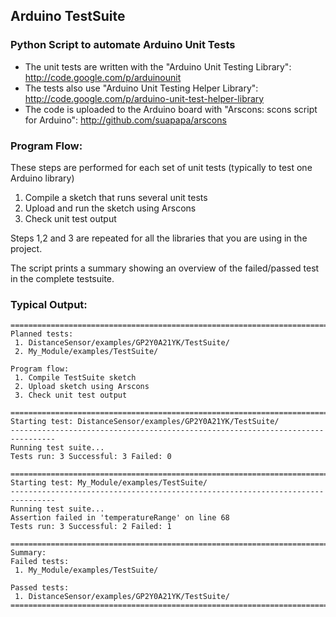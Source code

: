 Arduino TestSuite
-----------------

### Python Script to automate Arduino Unit Tests

 * The unit tests are written with the "Arduino Unit Testing Library": http://code.google.com/p/arduinounit
 * The tests also use "Arduino Unit Testing Helper Library": http://code.google.com/p/arduino-unit-test-helper-library
 * The code is uploaded to the Arduino board with "Arscons: scons script for Arduino": http://github.com/suapapa/arscons

### Program Flow: 
These steps are performed for each set of unit tests (typically to test one Arduino library)
   1. Compile a sketch that runs several unit tests
   2. Upload and run the sketch using Arscons
   3. Check unit test output

Steps 1,2 and 3 are repeated for all the libraries that you are using in the project.

The script prints a summary showing an overview of the failed/passed test in the complete testsuite.

### Typical Output:
````
================================================================================
Planned tests:
 1. DistanceSensor/examples/GP2Y0A21YK/TestSuite/
 2. My_Module/examples/TestSuite/

Program flow: 
 1. Compile TestSuite sketch
 2. Upload sketch using Arscons
 3. Check unit test output

================================================================================
Starting test: DistanceSensor/examples/GP2Y0A21YK/TestSuite/
--------------------------------------------------------------------------------
Running test suite...
Tests run: 3 Successful: 3 Failed: 0

================================================================================
Starting test: My_Module/examples/TestSuite/
--------------------------------------------------------------------------------
Running test suite...
Assertion failed in 'temperatureRange' on line 68
Tests run: 3 Successful: 2 Failed: 1

================================================================================
Summary: 
Failed tests:
 1. My_Module/examples/TestSuite/

Passed tests:
 1. DistanceSensor/examples/GP2Y0A21YK/TestSuite/
================================================================================
````
